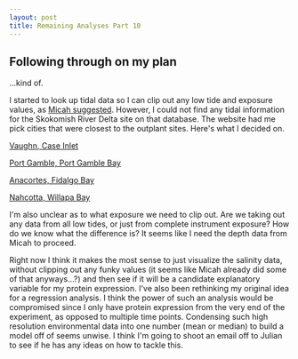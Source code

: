 ```yaml
---
layout: post
title: Remaining Analyses Part 10
---
```


## Following through on my plan

...kind of.

I started to look up tidal data so I can clip out any low tide and exposure values, as [Micah suggested](https://yaaminiv.github.io/Remaining-Analyses-Part9/). However, I could not find any tidal information for the Skokomish River Delta site on that database. The website had me pick cities that were closest to the outplant sites. Here's what I decided on.

[Vaughn, Case Inlet](http://tbone.biol.sc.edu/tide/tideshow.cgi?site=Vaughn%2C+Case+Inlet%2C+Puget+Sound%2C+Washington&units=f)

[Port Gamble, Port Gamble Bay](http://tbone.biol.sc.edu/tide/tideshow.cgi?site=Port+Gamble%2C+Washington&units=f)

[Anacortes, Fidalgo Bay](http://tbone.biol.sc.edu/tide/tideshow.cgi?site=Anacortes%2C+Guemes+Channel%2C+Washington&units=f)

[Nahcotta, Willapa Bay](http://tbone.biol.sc.edu/tide/tideshow.cgi?site=Nahcotta%2C+Willapa+Bay%2C+Washington&units=f)

I'm also unclear as to what exposure we need to clip out. Are we taking out any data from all low tides, or just from complete instrument exposure? How do we know what the difference is? It seems like I need the depth data from Micah to proceed.

Right now I think it makes the most sense to just visualize the salinity data, without clipping out any funky values (it seems like Micah already did some of that anyways...?) and then see if it will be a candidate explanatory variable for my protein expression. I've also been rethinking my original idea for a regression analysis. I think the power of such an analysis would be compromised since I only have protein expression from the very end of the experiment, as opposed to multiple time points. Condensing such high resolution environmental data into one number (mean or median) to build a model off of seems unwise. I think I'm going to shoot an email off to Julian to see if he has any ideas on how to tackle this.
